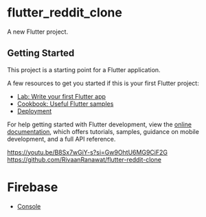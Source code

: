 # flutter_reddit_clone

A new Flutter project.

## Getting Started

This project is a starting point for a Flutter application.

A few resources to get you started if this is your first Flutter project:

- [Lab: Write your first Flutter app](https://docs.flutter.dev/get-started/codelab)
- [Cookbook: Useful Flutter samples](https://docs.flutter.dev/cookbook)
- [Deployment](https://docs.flutter.dev/deployment)

For help getting started with Flutter development, view the
[online documentation](https://docs.flutter.dev/), which offers tutorials,
samples, guidance on mobile development, and a full API reference.

https://youtu.be/B8Sx7wGiY-s?si=Gw9OhtU6MG9CiF2G
https://github.com/RivaanRanawat/flutter-reddit-clone

# Firebase
- [Console](https://console.firebase.google.com/u/0/project/reddit-clone-7d1a1/overview)
